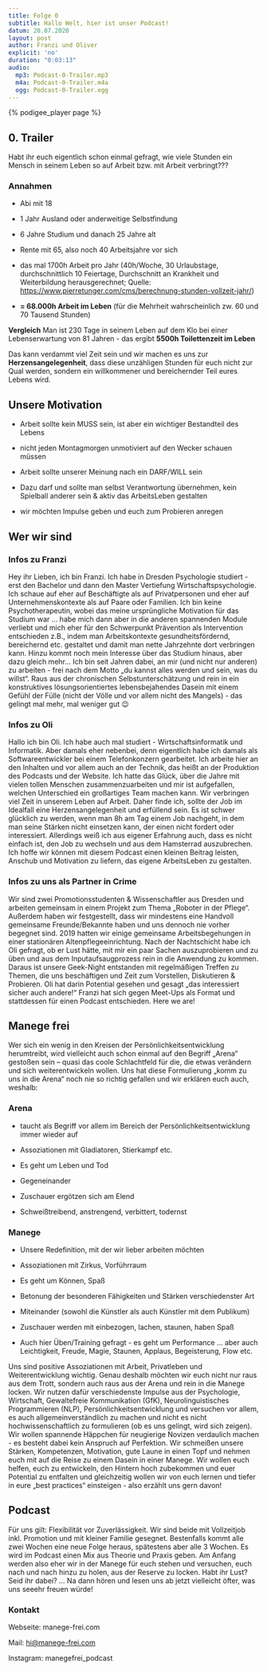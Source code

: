 ```yaml
---
title: Folge 0
subtitle: Hallo Welt, hier ist unser Podcast!
datum: 20.07.2020
layout: post
author: Franzi und Oliver
explicit: 'no'
duration: "0:03:13"
audio:
  mp3: Podcast-0-Trailer.mp3  
  m4a: Podcast-0-Trailer.m4a
  ogg: Podcast-0-Trailer.ogg
---
```


<!--- 
The filesize block above can be deleted, if your audio files are hosted within the episodes directory.
It is only necessary for hosting remotely.
-->

{% podigee_player page %}

## 0. Trailer 

Habt ihr euch eigentlich schon einmal gefragt, wie viele Stunden ein Mensch in seinem Leben so auf Arbeit bzw. mit Arbeit verbringt??? 
 

### Annahmen 

* Abi mit 18 

* 1 Jahr Ausland oder anderweitige Selbstfindung 

* 6 Jahre Studium und danach 25 Jahre alt 

* Rente mit 65, also noch 40 Arbeitsjahre vor sich 

* das mal 1700h Arbeit pro Jahr (40h/Woche, 30 Urlaubstage, durchschnittlich 10 Feiertage, Durchschnitt an Krankheit und Weiterbildung herausgerechnet; Quelle: https://www.pierretunger.com/cms/berechnung-stunden-vollzeit-jahr/) 

* **= 68.000h Arbeit im Leben** (für die Mehrheit wahrscheinlich zw. 60 und 70 Tausend Stunden) 

 

**Vergleich** Man ist 230 Tage in seinem Leben auf dem Klo bei einer Lebenserwartung von 81 Jahren - das ergibt **5500h Toilettenzeit im Leben** 

 

Das kann verdammt viel Zeit sein und wir machen es uns zur **Herzensangelegenheit**, dass diese unzähligen Stunden für euch nicht zur Qual werden, sondern ein willkommener und bereichernder Teil eures Lebens wird. 

 

## Unsere Motivation 

* Arbeit sollte kein MUSS sein, ist aber ein wichtiger Bestandteil des Lebens 

* nicht jeden Montagmorgen unmotiviert auf den Wecker schauen müssen 

* Arbeit sollte unserer Meinung nach ein DARF/WILL sein 

* Dazu darf und sollte man selbst Verantwortung übernehmen, kein Spielball anderer sein & aktiv das ArbeitsLeben gestalten 

* wir möchten Impulse geben und euch zum Probieren anregen 

 

## Wer wir sind 

 

### Infos zu Franzi 

Hey ihr Lieben, ich bin Franzi. Ich habe in Dresden Psychologie studiert - erst den Bachelor und dann den Master Vertiefung Wirtschaftspsychologie. Ich schaue auf eher auf Beschäftigte als auf Privatpersonen und eher auf Unternehmenskontexte als auf Paare oder Familien. Ich bin keine Psychotherapeutin, wobei das meine ursprüngliche Motivation für das Studium war ... habe mich dann aber in die anderen spannenden Module verliebt und mich eher für den Schwerpunkt Prävention als Intervention entschieden z.B., indem man Arbeitskontexte gesundheitsfördernd, bereichernd etc. gestaltet und damit man nette Jahrzehnte dort verbringen kann. Hinzu kommt noch mein Interesse über das Studium hinaus, aber dazu gleich mehr... Ich bin seit Jahren dabei, an mir (und nicht nur anderen) zu arbeiten - frei nach dem Motto „du kannst alles werden und sein, was du willst“. Raus aus der chronischen Selbstunterschätzung und rein in ein konstruktives lösungsorientiertes lebensbejahendes Dasein mit einem Gefühl der Fülle (nicht der Völle und vor allem nicht des Mangels) - das gelingt mal mehr, mal weniger gut 😉 

 

### Infos zu Oli 

Hallo ich bin Oli. Ich habe auch mal studiert - Wirtschaftsinformatik und Informatik. Aber damals eher nebenbei, denn eigentlich habe ich damals als Softwareentwickler bei einem Telefonkonzern gearbeitet. Ich arbeite hier an den Inhalten und vor allem auch an der Technik, das heißt an der Produktion des Podcasts und der Website. Ich hatte das Glück, über die Jahre mit vielen tollen Menschen zusammenzuarbeiten und mir ist aufgefallen, welchen Unterschied ein großartiges Team machen kann. Wir verbringen viel Zeit in unserem Leben auf Arbeit. Daher finde ich, sollte der Job im Idealfall eine Herzensangelegenheit und erfüllend sein. Es ist schwer glücklich zu werden, wenn man 8h am Tag einem Job nachgeht, in dem man seine Stärken nicht einsetzen kann, der einen nicht fordert oder interessiert. Allerdings weiß ich aus eigener Erfahrung auch, dass es nicht einfach ist, den Job zu wechseln und aus dem Hamsterrad auszubrechen. Ich hoffe wir können mit diesem Podcast einen kleinen Beitrag leisten, Anschub und Motivation zu liefern, das eigene ArbeitsLeben zu gestalten. 

 

### Infos zu uns als Partner in Crime 

Wir sind zwei Promotionsstudenten & Wissenschaftler aus Dresden und arbeiten gemeinsam in einem Projekt zum Thema „Roboter in der Pflege“. Außerdem haben wir festgestellt, dass wir mindestens eine Handvoll gemeinsame Freunde/Bekannte haben und uns dennoch nie vorher begegnet sind. 2019 hatten wir einige gemeinsame Arbeitsbegehungen in einer stationären Altenpflegeeinrichtung. Nach der Nachtschicht habe ich Oli gefragt, ob er Lust hätte, mit mir ein paar Sachen auszuprobieren und zu üben und aus dem Inputaufsaugprozess rein in die Anwendung zu kommen. Daraus ist unsere Geek-Night entstanden mit regelmäßigen Treffen zu Themen, die uns beschäftigen und Zeit zum Vorstellen, Diskutieren & Probieren. Oli hat darin Potential gesehen und gesagt „das interessiert sicher auch andere!“ Franzi hat sich gegen Meet-Ups als Format und stattdessen für einen Podcast entschieden. Here we are! 

 

## Manege frei 

Wer sich ein wenig in den Kreisen der Persönlichkeitsentwicklung herumtreibt, wird vielleicht auch schon einmal auf den Begriff „Arena“ gestoßen sein – quasi das coole Schlachtfeld für die, die etwas verändern und sich weiterentwickeln wollen. Uns hat diese Formulierung „komm zu uns in die Arena“ noch nie so richtig gefallen und wir erklären euch auch, weshalb: 

 

### Arena 

* taucht als Begriff vor allem im Bereich der Persönlichkeitsentwicklung immer wieder auf 

* Assoziationen mit Gladiatoren, Stierkampf etc. 

* Es geht um Leben und Tod 

* Gegeneinander 

* Zuschauer ergötzen sich am Elend 

* Schweißtreibend, anstrengend, verbittert, todernst 

 

### Manege 

* Unsere Redefinition, mit der wir lieber arbeiten möchten 

* Assoziationen mit Zirkus, Vorführraum 

* Es geht um Können, Spaß 

* Betonung der besonderen Fähigkeiten und Stärken verschiedenster Art 

* Miteinander (sowohl die Künstler als auch Künstler mit dem Publikum) 

* Zuschauer werden mit einbezogen, lachen, staunen, haben Spaß 

* Auch hier Üben/Training gefragt - es geht um Performance ... aber auch Leichtigkeit, Freude, Magie, Staunen, Applaus, Begeisterung, Flow etc. 

 

Uns sind positive Assoziationen mit Arbeit, Privatleben und Weiterentwicklung wichtig. Genau deshalb möchten wir euch nicht nur raus aus dem Trott, sondern auch raus aus der Arena und rein in die Manege locken. Wir nutzen dafür verschiedenste Impulse aus der Psychologie, Wirtschaft, Gewaltefreie Kommunikation (GfK), Neurolinguistisches Programmieren (NLP), Persönlichkeitsentwicklung und versuchen vor allem, es auch allgemeinverständlich zu machen und nicht es nicht hochwissenschaftlich zu formulieren (ob es uns gelingt, wird sich zeigen). Wir wollen spannende Häppchen für neugierige Novizen verdaulich machen - es besteht dabei kein Anspruch auf Perfektion. Wir schmeißen unsere Stärken, Kompetenzen, Motivation, gute Laune in einen Topf und nehmen euch mit auf die Reise zu einem Dasein in einer Manege. Wir wollen euch helfen, euch zu entwickeln, den Hintern hoch zubekommen und euer Potential zu entfalten und gleichzeitig wollen wir von euch lernen und tiefer in eure „best practices“ einsteigen - also erzählt uns gern davon! 

 

## Podcast 

Für uns gilt: Flexibilität vor Zuverlässigkeit. Wir sind beide mit Vollzeitjob inkl. Promotion und mit kleiner Familie gesegnet. Bestenfalls kommt alle zwei Wochen eine neue Folge heraus, spätestens aber alle 3 Wochen. Es wird im Podcast einen Mix aus Theorie und Praxis geben. Am Anfang werden also eher wir in der Manege für euch stehen und versuchen, euch nach und nach hinzu zu holen, aus der Reserve zu locken. Habt ihr Lust? Seid ihr dabei? … Na dann hören und lesen uns ab jetzt vielleicht öfter, was uns seeehr freuen würde! 

 

### Kontakt 

Webseite: manege-frei.com 

Mail: hi@manege-frei.com 

Instagram: manegefrei_podcast  